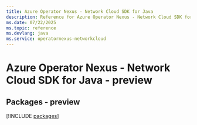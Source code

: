 ```yaml
---
title: Azure Operator Nexus - Network Cloud SDK for Java
description: Reference for Azure Operator Nexus - Network Cloud SDK for Java
ms.date: 07/22/2025
ms.topic: reference
ms.devlang: java
ms.service: operatornexus-networkcloud
---
```

# Azure Operator Nexus - Network Cloud SDK for Java - preview
## Packages - preview
[!INCLUDE [packages](operator-nexus---network-cloud-index.md)]
